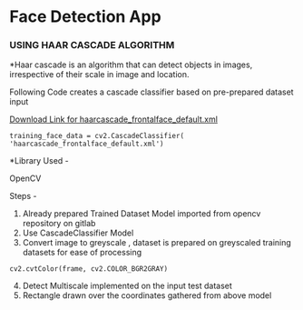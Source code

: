 # Face Detection App

### USING HAAR CASCADE ALGORITHM

*Haar cascade is an algorithm that can detect objects in images, irrespective of their scale in image and location.

Following Code creates a cascade classifier based on pre-prepared dataset input

[Download Link for haarcascade_frontalface_default.xml](https://github.com/opencv/opencv/blob/4.x/data/haarcascades/haarcascade_frontalface_default.xml)

```Python3
training_face_data = cv2.CascadeClassifier(
'haarcascade_frontalface_default.xml')
```

*Library Used -

OpenCV

Steps -

1. Already prepared Trained Dataset Model imported from opencv repository on gitlab
2. Use CascadeClassifier Model
3. Convert image to greyscale , dataset is prepared on greyscaled training datasets for ease of processing

```Python3
cv2.cvtColor(frame, cv2.COLOR_BGR2GRAY)
```

4. Detect Multiscale implemented on the input test dataset
5. Rectangle drawn over the coordinates gathered from above model
